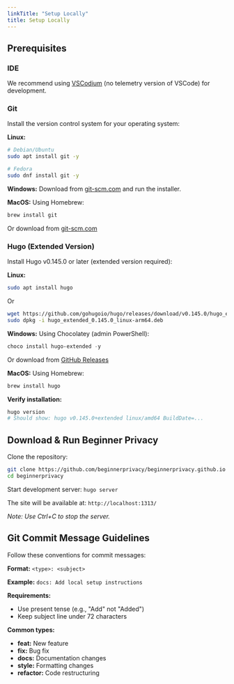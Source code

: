 ```yaml
---
linkTitle: "Setup Locally"
title: Setup Locally
---
```

## Prerequisites
### IDE
We recommend using [VSCodium](https://vscodium.com/) (no telemetry version of VSCode) for development.

### Git
Install the version control system for your operating system:

**Linux:**
```bash
# Debian/Ubuntu
sudo apt install git -y

# Fedora
sudo dnf install git -y
```

**Windows:**
Download from [git-scm.com](https://git-scm.com/downloads/win) and run the installer.

**MacOS:**
Using Homebrew:
```bash
brew install git
```
Or download from [git-scm.com](https://git-scm.com/downloads/mac)

### Hugo (Extended Version)
Install Hugo v0.145.0 or later (extended version required):

**Linux:**
```bash
sudo apt install hugo
```
Or
```bash
wget https://github.com/gohugoio/hugo/releases/download/v0.145.0/hugo_extended_0.145.0_linux-arm64.deb
sudo dpkg -i hugo_extended_0.145.0_linux-arm64.deb
```

**Windows:**
Using Chocolatey (admin PowerShell):

```powershell
choco install hugo-extended -y
```
Or download from [GitHub Releases](https://github.com/gohugoio/hugo/releases)

**MacOS:**
Using Homebrew:
```bash
brew install hugo
```

**Verify installation:**
```bash
hugo version
# Should show: hugo v0.145.0+extended linux/amd64 BuildDate=...
```

## Download & Run Beginner Privacy
Clone the repository:
```bash
git clone https://github.com/beginnerprivacy/beginnerprivacy.github.io
cd beginnerprivacy
```

Start development server:
`hugo server`

The site will be available at:
`http://localhost:1313/`

*Note: Use Ctrl+C to stop the server.*

## Git Commit Message Guidelines
Follow these conventions for commit messages:

**Format:**
`<type>: <subject>`

**Example:**
`docs: Add local setup instructions`

**Requirements:**
- Use present tense (e.g., "Add" not "Added")
- Keep subject line under 72 characters

**Common types:**
- **feat:** New feature
- **fix:** Bug fix
- **docs:** Documentation changes
- **style:** Formatting changes
- **refactor:** Code restructuring
